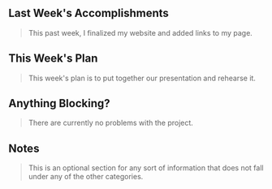 ## Last Week's Accomplishments

> This past week, I finalized my website and added links to my page.

## This Week's Plan

> This week's plan is to put together our presentation and rehearse it.

## Anything Blocking?

> There are currently no problems with the project. 

## Notes

> This is an optional section for any sort of information that does not fall under any of the other categories.
